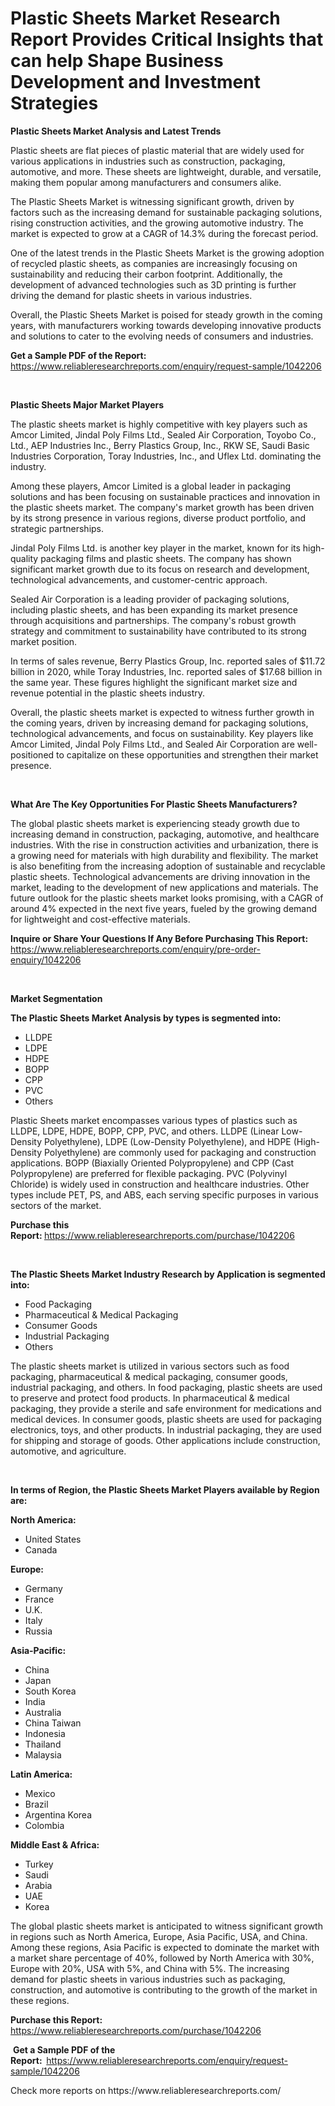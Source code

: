<p><h1>Plastic Sheets Market Research Report Provides Critical Insights that can help Shape Business Development and Investment Strategies</h1></p><p><strong>Plastic Sheets Market Analysis and Latest Trends</strong></p>
<p><p>Plastic sheets are flat pieces of plastic material that are widely used for various applications in industries such as construction, packaging, automotive, and more. These sheets are lightweight, durable, and versatile, making them popular among manufacturers and consumers alike.</p><p>The Plastic Sheets Market is witnessing significant growth, driven by factors such as the increasing demand for sustainable packaging solutions, rising construction activities, and the growing automotive industry. The market is expected to grow at a CAGR of 14.3% during the forecast period.</p><p>One of the latest trends in the Plastic Sheets Market is the growing adoption of recycled plastic sheets, as companies are increasingly focusing on sustainability and reducing their carbon footprint. Additionally, the development of advanced technologies such as 3D printing is further driving the demand for plastic sheets in various industries.</p><p>Overall, the Plastic Sheets Market is poised for steady growth in the coming years, with manufacturers working towards developing innovative products and solutions to cater to the evolving needs of consumers and industries.</p></p>
<p><strong>Get a Sample PDF of the Report:&nbsp;</strong> <a href="https://www.reliableresearchreports.com/enquiry/request-sample/1042206">https://www.reliableresearchreports.com/enquiry/request-sample/1042206</a></p>
<p>&nbsp;</p>
<p><strong>Plastic Sheets Major Market Players</strong></p>
<p><p>The plastic sheets market is highly competitive with key players such as Amcor Limited, Jindal Poly Films Ltd., Sealed Air Corporation, Toyobo Co., Ltd., AEP Industries Inc., Berry Plastics Group, Inc., RKW SE, Saudi Basic Industries Corporation, Toray Industries, Inc., and Uflex Ltd. dominating the industry.</p><p>Among these players, Amcor Limited is a global leader in packaging solutions and has been focusing on sustainable practices and innovation in the plastic sheets market. The company's market growth has been driven by its strong presence in various regions, diverse product portfolio, and strategic partnerships.</p><p>Jindal Poly Films Ltd. is another key player in the market, known for its high-quality packaging films and plastic sheets. The company has shown significant market growth due to its focus on research and development, technological advancements, and customer-centric approach.</p><p>Sealed Air Corporation is a leading provider of packaging solutions, including plastic sheets, and has been expanding its market presence through acquisitions and partnerships. The company's robust growth strategy and commitment to sustainability have contributed to its strong market position.</p><p>In terms of sales revenue, Berry Plastics Group, Inc. reported sales of $11.72 billion in 2020, while Toray Industries, Inc. reported sales of $17.68 billion in the same year. These figures highlight the significant market size and revenue potential in the plastic sheets industry.</p><p>Overall, the plastic sheets market is expected to witness further growth in the coming years, driven by increasing demand for packaging solutions, technological advancements, and focus on sustainability. Key players like Amcor Limited, Jindal Poly Films Ltd., and Sealed Air Corporation are well-positioned to capitalize on these opportunities and strengthen their market presence.</p></p>
<p>&nbsp;</p>
<p><strong>What Are The Key Opportunities For Plastic Sheets Manufacturers?</strong></p>
<p><p>The global plastic sheets market is experiencing steady growth due to increasing demand in construction, packaging, automotive, and healthcare industries. With the rise in construction activities and urbanization, there is a growing need for materials with high durability and flexibility. The market is also benefiting from the increasing adoption of sustainable and recyclable plastic sheets. Technological advancements are driving innovation in the market, leading to the development of new applications and materials. The future outlook for the plastic sheets market looks promising, with a CAGR of around 4% expected in the next five years, fueled by the growing demand for lightweight and cost-effective materials.</p></p>
<p><strong>Inquire or Share Your Questions If Any Before Purchasing This Report:</strong> <a href="https://www.reliableresearchreports.com/enquiry/pre-order-enquiry/1042206">https://www.reliableresearchreports.com/enquiry/pre-order-enquiry/1042206</a></p>
<p>&nbsp;</p>
<p><strong>Market Segmentation</strong></p>
<p><strong>The Plastic Sheets Market Analysis by types is segmented into:</strong></p>
<p><ul><li>LLDPE</li><li>LDPE</li><li>HDPE</li><li>BOPP</li><li>CPP</li><li>PVC</li><li>Others</li></ul></p>
<p><p>Plastic Sheets market encompasses various types of plastics such as LLDPE, LDPE, HDPE, BOPP, CPP, PVC, and others. LLDPE (Linear Low-Density Polyethylene), LDPE (Low-Density Polyethylene), and HDPE (High-Density Polyethylene) are commonly used for packaging and construction applications. BOPP (Biaxially Oriented Polypropylene) and CPP (Cast Polypropylene) are preferred for flexible packaging. PVC (Polyvinyl Chloride) is widely used in construction and healthcare industries. Other types include PET, PS, and ABS, each serving specific purposes in various sectors of the market.</p></p>
<p><strong>Purchase this Report:&nbsp;</strong><a href="https://www.reliableresearchreports.com/purchase/1042206">https://www.reliableresearchreports.com/purchase/1042206</a></p>
<p>&nbsp;</p>
<p><strong>The Plastic Sheets Market Industry Research by Application is segmented into:</strong></p>
<p><ul><li>Food Packaging</li><li>Pharmaceutical & Medical Packaging</li><li>Consumer Goods</li><li>Industrial Packaging</li><li>Others</li></ul></p>
<p><p>The plastic sheets market is utilized in various sectors such as food packaging, pharmaceutical & medical packaging, consumer goods, industrial packaging, and others. In food packaging, plastic sheets are used to preserve and protect food products. In pharmaceutical & medical packaging, they provide a sterile and safe environment for medications and medical devices. In consumer goods, plastic sheets are used for packaging electronics, toys, and other products. In industrial packaging, they are used for shipping and storage of goods. Other applications include construction, automotive, and agriculture.</p></p>
<p>&nbsp;</p>
<p><strong>In terms of Region, the Plastic Sheets Market Players available by Region are:</strong></p>
<p>
    <p> <strong> North America: </strong>
        <ul>
            <li>United States</li>
            <li>Canada</li>
        </ul>
        </p> 
    <p> <strong> Europe: </strong>
        <ul>
            <li>Germany</li>
            <li>France</li>
            <li>U.K.</li>
            <li>Italy</li>
            <li>Russia</li>
        </ul>
        </p> 
    <p> <strong> Asia-Pacific: </strong>
        <ul>
            <li>China</li>
            <li>Japan</li>
            <li>South Korea</li>
            <li>India</li>
            <li>Australia</li>
            <li>China Taiwan</li>
            <li>Indonesia</li>
            <li>Thailand</li>
            <li>Malaysia</li>
        </ul>
        </p> 
    <p> <strong> Latin America: </strong>
        <ul>
            <li>Mexico</li>
            <li>Brazil</li>
            <li>Argentina Korea</li>
            <li>Colombia</li>
        </ul>
        </p> 
    <p> <strong> Middle East & Africa: </strong>
        <ul>
            <li>Turkey</li>
            <li>Saudi</li>
            <li>Arabia</li>
            <li>UAE</li>
            <li>Korea</li>
        </ul>
    </p>
    </p>
<p><p>The global plastic sheets market is anticipated to witness significant growth in regions such as North America, Europe, Asia Pacific, USA, and China. Among these regions, Asia Pacific is expected to dominate the market with a market share percentage of 40%, followed by North America with 30%, Europe with 20%, USA with 5%, and China with 5%. The increasing demand for plastic sheets in various industries such as packaging, construction, and automotive is contributing to the growth of the market in these regions.</p></p>
<p><strong>Purchase this Report: </strong><a href="https://www.reliableresearchreports.com/purchase/1042206">https://www.reliableresearchreports.com/purchase/1042206</a></p>
<p>&nbsp;<strong>Get a Sample PDF of the Report:&nbsp;&nbsp;</strong><a href="https://www.reliableresearchreports.com/enquiry/request-sample/1042206">https://www.reliableresearchreports.com/enquiry/request-sample/1042206</a></p>
<p><strong></strong></p>
<p>Check more reports on https://www.reliableresearchreports.com/</p>
